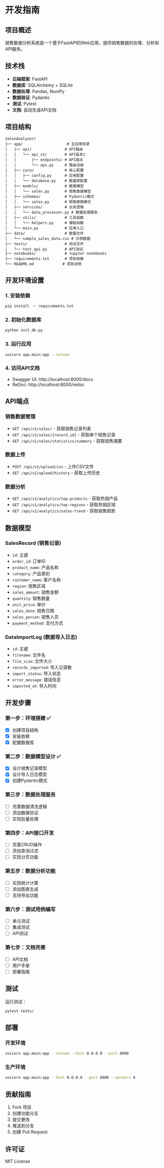 # 开发指南

## 项目概述

销售数据分析系统是一个基于FastAPI的Web应用，提供销售数据的处理、分析和API服务。

## 技术栈

- **后端框架**: FastAPI
- **数据库**: SQLAlchemy + SQLite
- **数据处理**: Pandas, NumPy
- **数据验证**: Pydantic
- **测试**: Pytest
- **文档**: 自动生成API文档

## 项目结构

```
SalesAnalyzer/
├── app/                    # 主应用目录
│   ├── api/               # API路由
│   │   └── api_v1/        # API版本1
│   │       ├── endpoints/ # API端点
│   │       └── api.py     # 路由注册
│   ├── core/              # 核心配置
│   │   ├── config.py      # 应用配置
│   │   └── database.py    # 数据库配置
│   ├── models/            # 数据模型
│   │   └── sales.py       # 销售数据模型
│   ├── schemas/           # Pydantic模式
│   │   └── sales.py       # 销售数据模式
│   ├── services/          # 业务逻辑
│   │   └── data_processor.py # 数据处理服务
│   ├── utils/             # 工具函数
│   │   └── helpers.py     # 辅助函数
│   └── main.py            # 应用入口
├── data/                  # 数据文件
│   └── sample_sales_data.csv # 示例数据
├── tests/                 # 测试文件
│   └── test_api.py        # API测试
├── notebooks/             # Jupyter notebooks
├── requirements.txt       # 项目依赖
└── README.md             # 项目说明
```

## 开发环境设置

### 1. 安装依赖

```bash
pip install -r requirements.txt
```

### 2. 初始化数据库

```bash
python init_db.py
```

### 3. 运行应用

```bash
uvicorn app.main:app --reload
```

### 4. 访问API文档

- Swagger UI: http://localhost:8000/docs
- ReDoc: http://localhost:8000/redoc

## API端点

### 销售数据管理

- `GET /api/v1/sales/` - 获取销售记录列表
- `GET /api/v1/sales/{record_id}` - 获取单个销售记录
- `GET /api/v1/sales/statistics/summary` - 获取销售摘要

### 数据上传

- `POST /api/v1/upload/csv` - 上传CSV文件
- `GET /api/v1/upload/history` - 获取上传历史

### 数据分析

- `GET /api/v1/analytics/top-products` - 获取热销产品
- `GET /api/v1/analytics/top-regions` - 获取热销区域
- `GET /api/v1/analytics/sales-trend` - 获取销售趋势

## 数据模型

### SalesRecord (销售记录)

- `id`: 主键
- `order_id`: 订单ID
- `product_name`: 产品名称
- `category`: 产品类别
- `customer_name`: 客户名称
- `region`: 销售区域
- `sales_amount`: 销售金额
- `quantity`: 销售数量
- `unit_price`: 单价
- `sales_date`: 销售日期
- `sales_person`: 销售人员
- `payment_method`: 支付方式

### DataImportLog (数据导入日志)

- `id`: 主键
- `filename`: 文件名
- `file_size`: 文件大小
- `records_imported`: 导入记录数
- `import_status`: 导入状态
- `error_message`: 错误信息
- `imported_at`: 导入时间

## 开发步骤

### 第一步：环境搭建 ✅
- [x] 创建项目结构
- [x] 安装依赖
- [x] 配置数据库

### 第二步：数据模型设计 ✅
- [x] 设计销售记录模型
- [x] 设计导入日志模型
- [x] 创建Pydantic模式

### 第三步：数据处理服务
- [ ] 完善数据清洗逻辑
- [ ] 添加数据验证
- [ ] 实现批量处理

### 第四步：API接口开发
- [ ] 完善CRUD操作
- [ ] 添加查询过滤
- [ ] 实现分页功能

### 第五步：数据分析功能
- [ ] 实现统计计算
- [ ] 添加图表生成
- [ ] 支持导出功能

### 第六步：测试用例编写
- [ ] 单元测试
- [ ] 集成测试
- [ ] API测试

### 第七步：文档完善
- [ ] API文档
- [ ] 用户手册
- [ ] 部署指南

## 测试

运行测试：

```bash
pytest tests/
```

## 部署

### 开发环境

```bash
uvicorn app.main:app --reload --host 0.0.0.0 --port 8000
```

### 生产环境

```bash
uvicorn app.main:app --host 0.0.0.0 --port 8000 --workers 4
```

## 贡献指南

1. Fork 项目
2. 创建功能分支
3. 提交更改
4. 推送到分支
5. 创建 Pull Request

## 许可证

MIT License 